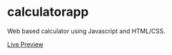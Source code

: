 # calculatorapp
Web based calculator using Javascript and HTML/CSS.

[Live Preview](https://adrianbravomr.github.io/calculatorapp/)
